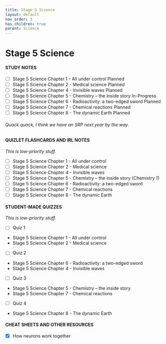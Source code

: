 ```yaml
---
title: Stage 5 Science
layout: default
nav_order: 3
has_children: true
parent: Science
---
```


# Stage 5 Science

#### STUDY NOTES

- [ ] Stage 5 Science Chapter 1 - All under control <label class="label label-purple">Planned</label>
- [ ] Stage 5 Science Chapter 2 - Medical science <label class="label label-purple">Planned</label>
- [ ] Stage 5 Science Chapter 4 - Invisible waves <label class="label label-purple">Planned</label>
- [ ] Stage 5 Science Chapter 5 - Chemistry – the inside story <label class="label label-blue">In-Progress</label>
- [ ] Stage 5 Science Chapter 6 - Radioactivity: a two-edged sword <label class="label label-purple">Planned</label>
- [ ] Stage 5 Science Chapter 7 - Chemical reactions <label class="label label-purple">Planned</label>
- [ ] Stage 5 Science Chapter 8 - The dynamic Earth <label class="label label-purple">Planned</label>

###### Quack quack, I think we have an SRP next year by the way.

#### QUIZLET FLASHCARDS AND IRL NOTES

*This is low-priority stuff.*

- [ ] Stage 5 Science Chapter 1 - All under control
- [ ] Stage 5 Science Chapter 2 - Medical science
- [ ] Stage 5 Science Chapter 4 - Invisible waves
- [ ] Stage 5 Science Chapter 5 - Chemistry – the inside story (Chemistry 1) 
- [ ] Stage 5 Science Chapter 6 - Radioactivity: a two-edged sword
- [ ] Stage 5 Science Chapter 7 - Chemical reactions
- [ ] Stage 5 Science Chapter 8 - The dynamic Earth

#### STUDENT-MADE QUIZZES

*This is low-priority stuff.*

- [ ] Quiz 1 
- Stage 5 Science Chapter 1 - All under control
- Stage 5 Science Chapter 2 - Medical science

- [ ] Quiz 2 
- Stage 5 Science Chapter 6 - Radioactivity: a two-edged sword
- Stage 5 Science Chapter 4 - Invisible waves

- [ ] Quiz 3            
- Stage 5 Science Chapter 5 - Chemistry – the inside story
- Stage 5 Science Chapter 7 - Chemical reactions

- [ ] Quiz 4        
- Stage 5 Science Chapter 8 - The dynamic Earth

#### CHEAT SHEETS AND OTHER RESOURCES

- [x] How neurons work together 
